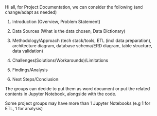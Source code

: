 
Hi all, for Project Documentation, we can consider the following (and change/adapt as needed)
 
1) Introduction (Overview, Problem Statement)

2) Data Sources (What is the data chosen, Data Dictionary)

3) Methodology/Approach (tech stack/tools, ETL (incl data preparation), architecture diagram, database schema/ERD diagram, table structure, data validation)

4) Challenges(Solutions/Workarounds)/Limitations

5) Findings/Analysis

6) Next Steps/Conclusion
 

The groups can decide to put them as word document or put the related contents in Jupyter Notebook, alongside with the code. 
 

Some project groups may have more than 1 Jupyter Notebooks (e.g 1 for ETL, 1 for analysis) 
 
